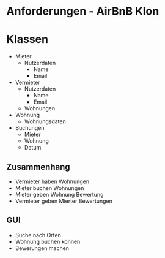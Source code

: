 # Anforderungen - AirBnB Klon
# Klassen
- Mieter
    - Nutzerdaten
        - Name
        - Email
- Vermieter
    - Nutzerdaten
        - Name
        - Email
    - Wohnungen
- Wohnung
    - Wohnungsdaten
- Buchungen
	- Mieter
	- Wohnung
	- Datum

## Zusammenhang
- Vermieter haben Wohnungen
- Mieter buchen Wohnungen
- Mieter geben Wohnung Bewertung
- Vermieter geben Mierter Bewertungen

## GUI
- Suche nach Orten
- Wohnung buchen können
- Bewerungen machen


